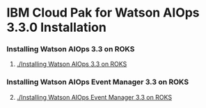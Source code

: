 # IBM Cloud Pak for Watson AIOps 3.3.0 Installation

### Installing Watson AIOps 3.3 on ROKS

1. [./Installing Watson AIOps 3.3 on ROKS](./01-install-aimgr-on-roks)

### Installing Watson AIOps Event Manager 3.3 on ROKS 

2. [./Installing Watson AIOps Event Manager 3.3 on ROKS](./02-install-eventmgr-on-roks)